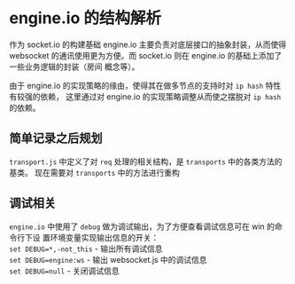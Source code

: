 # engine.io 的结构解析
作为 socket.io 的构建基础 engine.io 主要负责对底层接口的抽象封装，从而使得 websocket 
的通讯使用更为方便。而 socket.io 则在 engine.io 的基础上添加了一些业务逻辑的封装（房间
概念等）。

由于 engine.io 的实现策略的缘由，使得其在做多节点的支持时对 `ip hash` 特性有较强的依赖，
这里通过对 engine.io 的实现策略调整从而使之摆脱对 `ip hash` 的依赖。

## 简单记录之后规划
`transport.js` 中定义了对 `req` 处理的相关结构，是 `transports` 中的各类方法的基类。
现在需要对 `transports` 中的方法进行重构

## 调试相关
`engine.io` 中使用了 `debug` 做为调试输出，为了方便查看调试信息可在 win 的命令行下设
置环境变量实现输出信息的开关：  
`set DEBUG=*,-not_this` - 输出所有调试信息  
`set DEBUG=engine:ws` - 输出 websocket.js 中的调试信息  
`set DEBUG=null` - 关闭调试信息